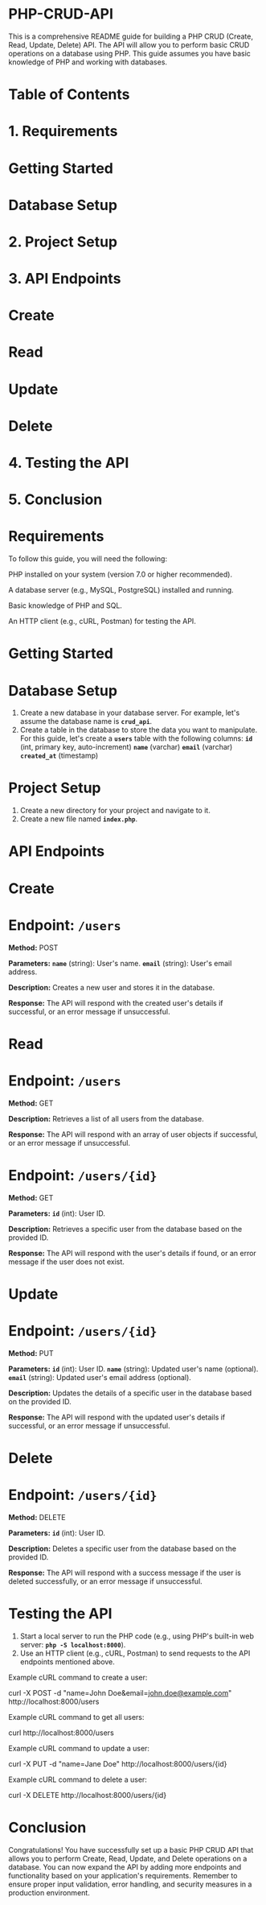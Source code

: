 # PHP-CRUD-API

This is a comprehensive README guide for building a PHP CRUD (Create, Read, Update, Delete) API. The API will allow you to perform basic CRUD operations on a database using PHP. This guide assumes you have basic knowledge of PHP and working with databases.

#  Table of Contents
# 1. Requirements
#      Getting Started
#      Database Setup
# 2. Project Setup
# 3. API Endpoints
#      Create
#      Read
#      Update
#      Delete
# 4. Testing the API
# 5. Conclusion

# Requirements
To follow this guide, you will need the following:

PHP installed on your system (version 7.0 or higher recommended).

A database server (e.g., MySQL, PostgreSQL) installed and running.

Basic knowledge of PHP and SQL.

An HTTP client (e.g., cURL, Postman) for testing the API.

# Getting Started

# Database Setup
1. Create a new database in your database server. For example, let's assume the database name is **`crud_api`**.
2. Create a table in the database to store the data you want to manipulate. For this guide, let's create a **`users`** table with the following columns:
      **`id`** (int, primary key, auto-increment)
      **`name`** (varchar)
      **`email`** (varchar)
      **`created_at`** (timestamp)

# Project Setup
1. Create a new directory for your project and navigate to it.
2. Create a new file named **`index.php`**.

# API Endpoints

# Create
# Endpoint: `/users`

**Method:** POST

**Parameters:**
  **`name`** (string): User's name.
  **`email`** (string): User's email address.

**Description:** Creates a new user and stores it in the database.

**Response:** The API will respond with the created user's details if successful, or an error message if unsuccessful.

# Read
# Endpoint: `/users`

**Method:** GET

**Description:** Retrieves a list of all users from the database.

**Response:** The API will respond with an array of user objects if successful, or an error message if unsuccessful.

# Endpoint: `/users/{id}`

**Method:** GET

**Parameters:**
    **`id`** (int): User ID.

**Description:** Retrieves a specific user from the database based on the provided ID.

**Response:** The API will respond with the user's details if found, or an error message if the user does not exist.

# Update
# Endpoint: `/users/{id}`

**Method:** PUT

**Parameters:**
    **`id`** (int): User ID.
    **`name`** (string): Updated user's name (optional).
    **`email`** (string): Updated user's email address (optional).

**Description:** Updates the details of a specific user in the database based on the provided ID.

**Response:** The API will respond with the updated user's details if successful, or an error message if unsuccessful.

# Delete
# Endpoint: `/users/{id}`

**Method:** DELETE

**Parameters:**
    **`id`** (int): User ID.

**Description:** Deletes a specific user from the database based on the provided ID.

**Response:** The API will respond with a success message if the user is deleted successfully, or an error message if unsuccessful.

# Testing the API
1. Start a local server to run the PHP code (e.g., using PHP's built-in web server: **`php -S localhost:8000`**).
2. Use an HTTP client (e.g., cURL, Postman) to send requests to the API endpoints mentioned above.

Example cURL command to create a user:

curl -X POST -d "name=John Doe&email=john.doe@example.com" http://localhost:8000/users

Example cURL command to get all users:

curl http://localhost:8000/users

Example cURL command to update a user:

curl -X PUT -d "name=Jane Doe" http://localhost:8000/users/{id}

Example cURL command to delete a user:

curl -X DELETE http://localhost:8000/users/{id}

# Conclusion
Congratulations! You have successfully set up a basic PHP CRUD API that allows you to perform Create, Read, Update, and Delete operations on a database. You can now expand the API by adding more endpoints and functionality based on your application's requirements. Remember to ensure proper input validation, error handling, and security measures in a production environment.
